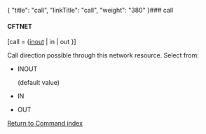 {
    "title": "call",
    "linkTitle": "call",
    "weight": "380"
}### <span id="call"></span>call

#### CFTNET

\[call = {<u>inout</u> | in | out }\]

Call direction possible through this network resource. Select from:

-   INOUT
    (default value)
-   IN
-   OUT

[Return to Command index](../../)
